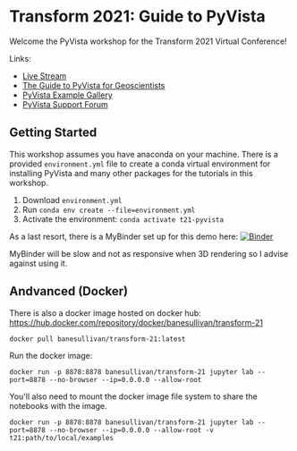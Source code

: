 # Transform 2021: Guide to PyVista

Welcome the PyVista workshop for the Transform 2021 Virtual Conference!

Links:

- [Live Stream](https://www.youtube.com/watch?v=FmNmRBsEBHE)
- [The Guide to PyVista for Geoscientists](https://banesullivan.com/pyvista/)
- [PyVista Example Gallery](https://docs.pyvista.org/examples/index.html)
- [PyVista Support Forum](https://github.com/pyvista/pyvista-support)


## Getting Started

This workshop assumes you have anaconda on your machine. There is a provided
`environment.yml` file to create a conda virtual environment for installing PyVista and many other packages for the tutorials in this workshop.

1. Download `environment.yml`
2. Run `conda env create --file=environment.yml`
3. Activate the environment: `conda activate t21-pyvista`

As a last resort, there is a MyBinder set up for this demo here: [![Binder](https://mybinder.org/badge_logo.svg)](https://mybinder.org/v2/gh/banesullivan/transform-2021/HEAD)

MyBinder will be slow and not as responsive when 3D rendering so I advise against using it.


## Andvanced (Docker)

There is also a docker image hosted on docker hub: https://hub.docker.com/repository/docker/banesullivan/transform-21

```
docker pull banesullivan/transform-21:latest
```

Run the docker image:

```
docker run -p 8878:8878 banesullivan/transform-21 jupyter lab --port=8878 --no-browser --ip=0.0.0.0 --allow-root
```

You'll also need to mount the docker image file system to share the notebooks with the image.

```
docker run -p 8878:8878 banesullivan/transform-21 jupyter lab --port=8878 --no-browser --ip=0.0.0.0 --allow-root -v t21:path/to/local/examples
```
